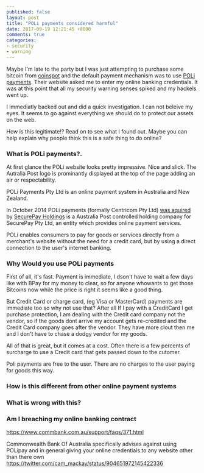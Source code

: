 ```yaml
---
published: false
layout: post
title: "POLi payments considered harmful"
date: 2017-09-19 12:21:45 +0000
comments: true
categories:
- security
- warning
---
```

Maybe I'm late to the party but I was just attempting to purchase some bitcoin from [coinspot](http://www.coinspot.com.au) and the default payment mechanism was to use [POLi payments](https://www.polipayments.com/). Their website asked me to enter my online banking credentials. It was at this point that all my security warning senses spiked and my hackels went up.

I immediatly backed out and did a quick investigation. I can not beleive my eyes. It seems to go against everything we should do to protect our assets on the web.

How is this legitimate!? Read on to see what I found out. Maybe you can help explain why people think this is a safe thing to do online?
<!-- more -->

### What is POLi payments?. 
At first glance the POLi website looks pretty impressive. Nice and slick. The Autralia Post logo is prominantly displayed at the top of the page adding an air or respectability.

POLi Payments Pty Ltd is an online payment system in Australia and New Zealand.

In October 2014 POLi payments (formally Centricom Pty Ltd) [was aquired](https://au.linkedin.com/company/poli-payments) by [SecurePay Holdings](https://www.directory.gov.au/portfolios/communications-and-arts/australian-postal-corporation/securepay-holdings-pty-ltd) is a Australia Post controlled holding company for SecurePay Pty Ltd, an entity which provides online payment services.

POLi enables consumers to pay for goods or services directly from a merchant's website without the need for a credit card, but by using a direct connection to the user's internet banking.

### Why Would you use POLi payments
First of all, it's fast. Payment is immediate, I dson't have to wait a few days like with BPay for my money to clear, so for anyone whowants to get those Bitcoins now while the price is right it seems like a good thing.

But Credit Card or charge card, (eg Visa or MasterCard) payments are immediate too so why not use that? After all If I pay with a CreditCard I get purchase protection, I am dealing with the Credit card company not the vendor, so if the goods dont arrive my account gets re-credited and the Credit Card company goes after the vendor. They have more clout then me and I don't have to chase a dodgy vendor for my goods.

All of that is great, but it comes at a cost. Often there is a few percents of surcharge to use a Credit card that gets passed down to the  cutomer.

Poli payments are free to the user. There are no charges to the user paying for goods this way.


### How is this different from other online payment systems

### What is wrong with this?

### Am I breaching my online banking contract

https://www.commbank.com.au/support/faqs/371.html

Commonwealth Bank Of Australia specifically advises against using POLipay and in general giving your online credentials to any website other than there own https://twitter.com/cam_mackay/status/904651972145422336

